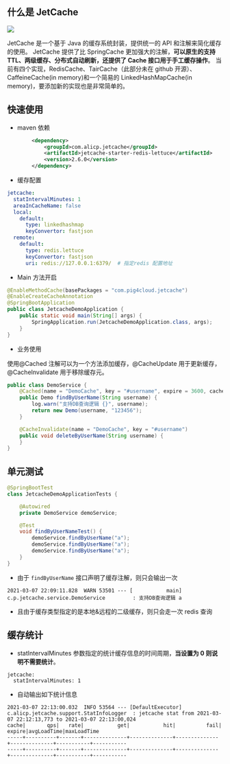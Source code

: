 ## 什么是 JetCache

![](https://minio.pigx.vip/oss/1615125703.jpg)

JetCache 是一个基于 Java 的缓存系统封装，提供统一的 API 和注解来简化缓存的使用。 JetCache 提供了比 SpringCache 更加强大的注解，**可以原生的支持 TTL、两级缓存、分布式自动刷新，还提供了 Cache 接口用于手工缓存操作**。 当前有四个实现，RedisCache、TairCache（此部分未在 github 开源）、CaffeineCache(in memory)和一个简易的 LinkedHashMapCache(in memory)，要添加新的实现也是非常简单的。

## 快速使用

- maven 依赖

```xml
		<dependency>
			<groupId>com.alicp.jetcache</groupId>
			<artifactId>jetcache-starter-redis-lettuce</artifactId>
			<version>2.6.0</version>
		</dependency>
```

- 缓存配置

```yaml
jetcache:
  statIntervalMinutes: 1
  areaInCacheName: false
  local:
    default:
      type: linkedhashmap
      keyConvertor: fastjson
  remote:
    default:
      type: redis.lettuce
      keyConvertor: fastjson
      uri: redis://127.0.0.1:6379/  # 指定redis 配置地址
```

- Main 方法开启

```java
@EnableMethodCache(basePackages = "com.pig4cloud.jetcache")
@EnableCreateCacheAnnotation
@SpringBootApplication
public class JetcacheDemoApplication {
	public static void main(String[] args) {
		SpringApplication.run(JetcacheDemoApplication.class, args);
	}
}
```

- 业务使用

使用@Cached 注解可以为一个方法添加缓存，@CacheUpdate 用于更新缓存，@CacheInvalidate 用于移除缓存元。

```java
public class DemoService {
	@Cached(name = "DemoCache", key = "#username", expire = 3600, cacheType = CacheType.BOTH)
	public Demo findByUserName(String username) {
		log.warn("支持DB查询逻辑 {}", username);
		return new Demo(username, "123456");
	}

	@CacheInvalidate(name = "DemoCache", key = "#username")
	public void deleteByUserName(String username) {
	}
}
```

## 单元测试

```java
@SpringBootTest
class JetcacheDemoApplicationTests {

	@Autowired
	private DemoService demoService;

	@Test
	void findByUserNameTest() {
		demoService.findByUserName("a");
		demoService.findByUserName("a");
		demoService.findByUserName("a");
	}
}

```

- 由于 `findByUserName` 接口声明了缓存注解，则只会输出一次

```
2021-03-07 22:09:11.828  WARN 53501 --- [           main] c.p.jetcache.service.DemoService         : 支持DB查询逻辑 a
```

- 且由于缓存类型指定的是本地&远程的二级缓存，则只会走一次 redis 查询

## 缓存统计

- statIntervalMinutes 参数指定的统计缓存信息的时间周期，**当设置为 0 则说明不需要统计**。

```
jetcache:
  statIntervalMinutes: 1
```

- 自动输出如下统计信息

```
2021-03-07 22:13:00.032  INFO 53564 --- [DefaultExecutor] c.alicp.jetcache.support.StatInfoLogger  : jetcache stat from 2021-03-07 22:12:13,773 to 2021-03-07 22:13:00,024
cache|       qps|   rate|           get|           hit|          fail|        expire|avgLoadTime|maxLoadTime
-----+----------+-------+--------------+--------------+--------------+--------------+-----------+-----------
-----+----------+-------+--------------+--------------+--------------+--------------+-----------+-----------
```
